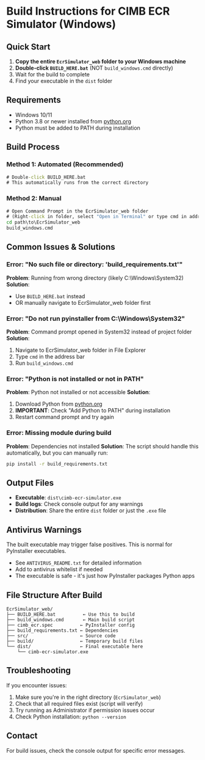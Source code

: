 # Build Instructions for CIMB ECR Simulator (Windows)

## Quick Start
1. **Copy the entire `EcrSimulator_web` folder to your Windows machine**
2. **Double-click `BUILD_HERE.bat`** (NOT `build_windows.cmd` directly)
3. Wait for the build to complete
4. Find your executable in the `dist` folder

## Requirements
- Windows 10/11
- Python 3.8 or newer installed from [python.org](https://python.org)
- Python must be added to PATH during installation

## Build Process

### Method 1: Automated (Recommended)
```cmd
# Double-click BUILD_HERE.bat
# This automatically runs from the correct directory
```

### Method 2: Manual
```cmd
# Open Command Prompt in the EcrSimulator_web folder
# (Right-click in folder, select "Open in Terminal" or type cmd in address bar)
cd path\to\EcrSimulator_web
build_windows.cmd
```

## Common Issues & Solutions

### Error: "No such file or directory: 'build_requirements.txt'"
**Problem**: Running from wrong directory (likely C:\Windows\System32)
**Solution**: 
- Use `BUILD_HERE.bat` instead
- OR manually navigate to EcrSimulator_web folder first

### Error: "Do not run pyinstaller from C:\Windows\System32"
**Problem**: Command prompt opened in System32 instead of project folder
**Solution**:
1. Navigate to EcrSimulator_web folder in File Explorer
2. Type `cmd` in the address bar
3. Run `build_windows.cmd`

### Error: "Python is not installed or not in PATH"
**Problem**: Python not installed or not accessible
**Solution**:
1. Download Python from [python.org](https://python.org)
2. **IMPORTANT**: Check "Add Python to PATH" during installation
3. Restart command prompt and try again

### Error: Missing module during build
**Problem**: Dependencies not installed
**Solution**: The script should handle this automatically, but you can manually run:
```cmd
pip install -r build_requirements.txt
```

## Output Files
- **Executable**: `dist\cimb-ecr-simulator.exe`
- **Build logs**: Check console output for any warnings
- **Distribution**: Share the entire `dist` folder or just the `.exe` file

## Antivirus Warnings
The built executable may trigger false positives. This is normal for PyInstaller executables.
- See `ANTIVIRUS_README.txt` for detailed information
- Add to antivirus whitelist if needed
- The executable is safe - it's just how PyInstaller packages Python apps

## File Structure After Build
```
EcrSimulator_web/
├── BUILD_HERE.bat          ← Use this to build
├── build_windows.cmd       ← Main build script
├── cimb_ecr.spec          ← PyInstaller config
├── build_requirements.txt ← Dependencies
├── src/                   ← Source code
├── build/                 ← Temporary build files
└── dist/                  ← Final executable here
    └── cimb-ecr-simulator.exe
```

## Troubleshooting
If you encounter issues:
1. Make sure you're in the right directory (`EcrSimulator_web`)
2. Check that all required files exist (script will verify)
3. Try running as Administrator if permission issues occur
4. Check Python installation: `python --version`

## Contact
For build issues, check the console output for specific error messages.